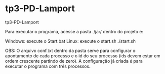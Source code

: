 # tp3-PD-Lamport
tp3-PD-Lamport

Para executar o programa, acesse a pasta ./jar/ dentro do projeto e:

Windows: execute o Start.bat
Linux: execute o start.sh ./start.sh

OBS: O arquivo conf.txt dentro da pasta serve para configurar o apontamento de cada processo 
e o id do seu processo (ids devem estar em ordem crescente partindo de zero). A configuração 
já criada é para executar o programa com três processos.
